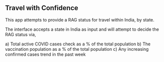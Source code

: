 Travel with Confidence
----------------------

This app attempts to provide a RAG status for travel within India, by state.

The interface accepts a state in India as input and will attempt to decide the RAG status via,

a) Total active COVID cases check as a % of the total population
b) The vaccination population as a % of the total population
c) Any increasing confirmed cases trend in the past week 